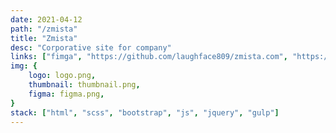 ```yaml
---
date: 2021-04-12
path: "/zmista"
title: "Zmista"
desc: "Corporative site for company"
links: ["fimga", "https://github.com/laughface809/zmista.com", "https://shatsk.com/add-property"]
img: {
	logo: logo.png,
	thumbnail: thumbnail.png,
	figma: figma.png,
}
stack: ["html", "scss", "bootstrap", "js", "jquery", "gulp"]
---
```

